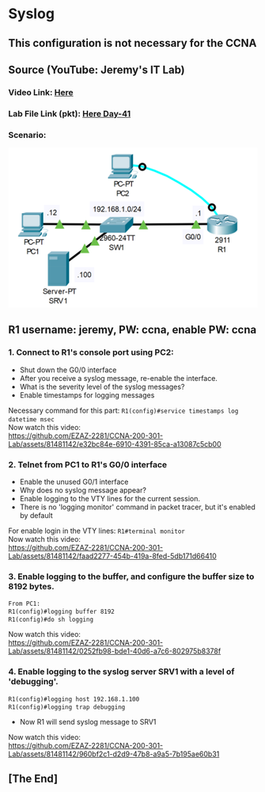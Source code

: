 # Syslog 
## This configuration is not necessary for the CCNA
## Source (YouTube: Jeremy's IT Lab)
### Video Link: [Here](https://youtu.be/-R_CYM6Wm-Y?si=vHMuzs_ddpN4poJ_)
### Lab File Link (pkt): [Here Day-41](https://mega.nz/file/L5ZBVZQC#oeBOixC2cMTSjz8o2iEapjxzMUpZjyqcuvMcaM3cPAo)
### Scenario:
![](../images/syslogj.PNG)

## **R1 username: jeremy, PW: ccna, enable PW: ccna**
### **1. Connect to R1's console port using PC2:**
- Shut down the G0/0 interface
- After you receive a syslog message, re-enable the interface.
- What is the severity level of the syslog messages?
- Enable timestamps for logging messages

Necessary command for this part: `R1(config)#service timestamps log datetime msec`  
Now watch this video:  
https://github.com/EZAZ-2281/CCNA-200-301-Lab/assets/81481142/e32bc84e-6910-4391-85ca-a13087c5cb00


### **2. Telnet from PC1 to R1's G0/0 interface**
- Enable the unused G0/1 interface
- Why does no syslog message appear?
- Enable logging to the VTY lines for the current session.
- There is no 'logging monitor' command in packet tracer, but it's enabled by default

For enable login in the VTY lines: `R1#terminal monitor`  
Now watch this video:  
https://github.com/EZAZ-2281/CCNA-200-301-Lab/assets/81481142/faad2277-454b-419a-8fed-5db171d66410

### **3. Enable logging to the buffer, and configure the buffer size to 8192 bytes.**
```
From PC1: 
R1(config)#logging buffer 8192
R1(config)#do sh logging
```
Now watch this video:  
https://github.com/EZAZ-2281/CCNA-200-301-Lab/assets/81481142/0252fb98-bde1-40d6-a7c6-802975b8378f

### **4. Enable logging to the syslog server SRV1 with a level of 'debugging'.**
```
R1(config)#logging host 192.168.1.100
R1(config)#logging trap debugging 
```
- Now R1 will send syslog message to SRV1

Now watch this video:  
https://github.com/EZAZ-2281/CCNA-200-301-Lab/assets/81481142/960bf2c1-d2d9-47b8-a9a5-7b195ae60b31


## **[The End]**